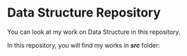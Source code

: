 # Data Structure Repository

You can look at my work on Data Structure in this repository.

In this repository, you will find my works in ***src*** folder:

